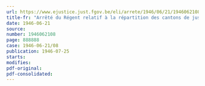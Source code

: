 ```yaml
---
url: https://www.ejustice.just.fgov.be/eli/arrete/1946/06/21/1946062108/justel
title-fr: "Arrêté du Régent relatif à la répartition des cantons de justice de paix d'après leur population"
date: 1946-06-21
source:
number: 1946062108
page: 888888
case: 1946-06-21/08
publication: 1946-07-25
starts:
modifies:
pdf-original:
pdf-consolidated:
---
```


